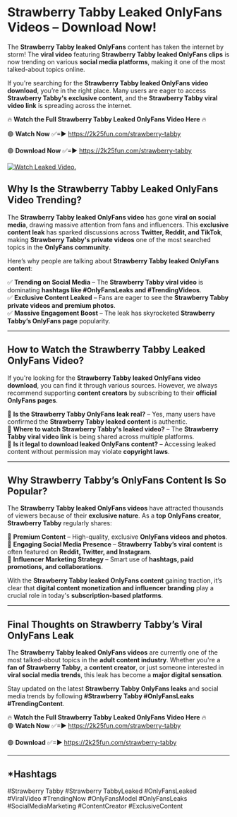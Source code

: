 # Strawberry Tabby Leaked OnlyFans Videos – Download Now!

The **Strawberry Tabby leaked OnlyFans** content has taken the internet by storm! The **viral video** featuring **Strawberry Tabby leaked OnlyFans clips** is now trending on various **social media platforms**, making it one of the most talked-about topics online.  

If you're searching for the **Strawberry Tabby leaked OnlyFans video download**, you’re in the right place. Many users are eager to access **Strawberry Tabby's exclusive content**, and the **Strawberry Tabby viral video link** is spreading across the internet.  

🔥 **Watch the Full Strawberry Tabby Leaked OnlyFans Video Here** 🔥  

🟢 **Watch Now** ✅=► https://2k25fun.com/strawberry-tabby

🟢 **Download Now** ✅=► https://2k25fun.com/strawberry-tabby

[![Watch Leaked Video.](https://miro.medium.com/v2/resize:fit:828/format:webp/1*cilzJN44JGOrTw9NJCrNHA.gif "Watch Leaked Video")](https://2k25fun.com/strawberry-tabby)

## **Why Is the Strawberry Tabby Leaked OnlyFans Video Trending?**  

The **Strawberry Tabby leaked OnlyFans video** has gone **viral on social media**, drawing massive attention from fans and influencers. This **exclusive content leak** has sparked discussions across **Twitter, Reddit, and TikTok**, making **Strawberry Tabby's private videos** one of the most searched topics in the **OnlyFans community**.  

Here’s why people are talking about **Strawberry Tabby leaked OnlyFans content**:  

✅ **Trending on Social Media** – The **Strawberry Tabby viral video** is dominating **hashtags like #OnlyFansLeaks and #TrendingVideos**.  
✅ **Exclusive Content Leaked** – Fans are eager to see the **Strawberry Tabby private videos and premium photos**.  
✅ **Massive Engagement Boost** – The leak has skyrocketed **Strawberry Tabby’s OnlyFans page** popularity.  

---

## **How to Watch the Strawberry Tabby Leaked OnlyFans Video?**  

If you're looking for the **Strawberry Tabby leaked OnlyFans video download**, you can find it through various sources. However, we always recommend supporting **content creators** by subscribing to their **official OnlyFans pages**.  

🔹 **Is the Strawberry Tabby OnlyFans leak real?** – Yes, many users have confirmed the **Strawberry Tabby leaked content** is authentic.  
🔹 **Where to watch Strawberry Tabby's leaked video?** – The **Strawberry Tabby viral video link** is being shared across multiple platforms.  
🔹 **Is it legal to download leaked OnlyFans content?** – Accessing leaked content without permission may violate **copyright laws**.  

---

## **Why Strawberry Tabby’s OnlyFans Content Is So Popular?**  

The **Strawberry Tabby leaked OnlyFans videos** have attracted thousands of viewers because of their **exclusive nature**. As a **top OnlyFans creator**, **Strawberry Tabby** regularly shares:  

📌 **Premium Content** – High-quality, exclusive **OnlyFans videos and photos**.  
📌 **Engaging Social Media Presence** – **Strawberry Tabby’s viral content** is often featured on **Reddit, Twitter, and Instagram**.  
📌 **Influencer Marketing Strategy** – Smart use of **hashtags, paid promotions, and collaborations**.  

With the **Strawberry Tabby leaked OnlyFans content** gaining traction, it’s clear that **digital content monetization and influencer branding** play a crucial role in today's **subscription-based platforms**.  

---

## **Final Thoughts on Strawberry Tabby’s Viral OnlyFans Leak**  

The **Strawberry Tabby leaked OnlyFans videos** are currently one of the most talked-about topics in the **adult content industry**. Whether you're a **fan of Strawberry Tabby**, a **content creator**, or just someone interested in **viral social media trends**, this leak has become a **major digital sensation**.  

Stay updated on the latest **Strawberry Tabby OnlyFans leaks** and social media trends by following **#Strawberry Tabby #OnlyFansLeaks #TrendingContent**.  

🔥 **Watch the Full Strawberry Tabby Leaked OnlyFans Video Here** 🔥  
🟢 **Watch Now** ✅=► https://2k25fun.com/strawberry-tabby

🟢 **Download** ✅=► https://2k25fun.com/strawberry-tabby

---

## *Hashtags
#Strawberry Tabby #Strawberry TabbyLeaked #OnlyFansLeaked #ViralVideo #TrendingNow #OnlyFansModel #OnlyFansLeaks #SocialMediaMarketing #ContentCreator #ExclusiveContent  